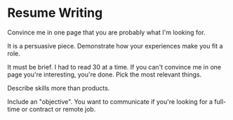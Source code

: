# Resume Writing

Convince me in one page that you are probably what I'm looking for.

It is a persuasive piece.
Demonstrate how your experiences make you fit a role.

It must be brief.
I had to read 30 at a time.
If you can't convince me in one page you're interesting, you're done.
Pick the most relevant things.

Describe skills more than products.

Include an "objective".
You want to communicate if you're looking for a full-time or contract or remote job.
